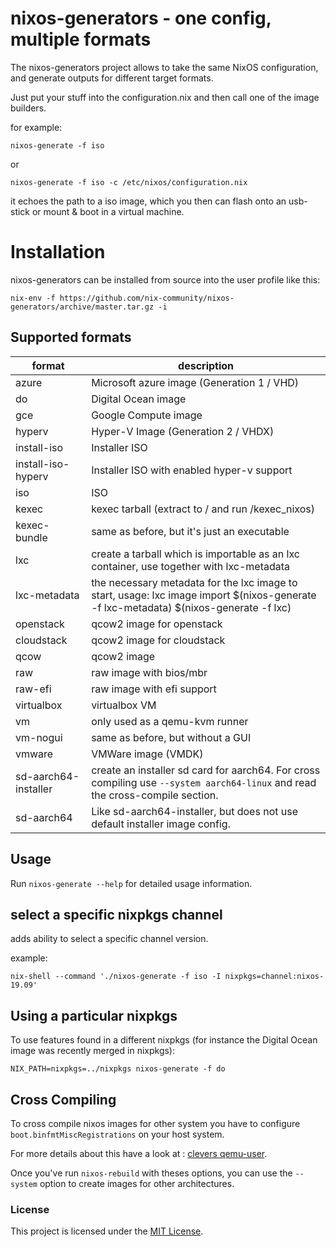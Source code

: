 # nixos-generators - one config, multiple formats

The nixos-generators project allows to take the same NixOS configuration, and
generate outputs for different target formats.

Just put your stuff into the configuration.nix and then call one of the image builders.

for example:
```
nixos-generate -f iso
```
or

```
nixos-generate -f iso -c /etc/nixos/configuration.nix
```

it echoes the path to a iso image, which you then can flash onto an usb-stick
or mount & boot in a virtual machine.

# Installation

nixos-generators can be installed from source into the user profile like this:

```console
nix-env -f https://github.com/nix-community/nixos-generators/archive/master.tar.gz -i
```

## Supported formats

format | description
--- | ---
azure | Microsoft azure image (Generation 1 / VHD)
do | Digital Ocean image
gce | Google Compute image
hyperv | Hyper-V Image (Generation 2 / VHDX)
install-iso | Installer ISO
install-iso-hyperv | Installer ISO with enabled hyper-v support
iso | ISO
kexec | kexec tarball (extract to / and run /kexec_nixos)
kexec-bundle | same as before, but it's just an executable
lxc | create a tarball which is importable as an lxc container, use together with lxc-metadata
lxc-metadata | the necessary metadata for the lxc image to start, usage: lxc image import $(nixos-generate -f lxc-metadata) $(nixos-generate -f lxc)
openstack | qcow2 image for openstack
cloudstack | qcow2 image for cloudstack
qcow | qcow2 image
raw | raw image with bios/mbr
raw-efi | raw image with efi support
virtualbox | virtualbox VM
vm | only used as a qemu-kvm runner
vm-nogui | same as before, but without a GUI
vmware | VMWare image (VMDK)
sd-aarch64-installer | create an installer sd card for aarch64. For cross compiling use `--system aarch64-linux` and read the cross-compile section.
sd-aarch64 | Like sd-aarch64-installer, but does not use default installer image config.

## Usage

Run `nixos-generate --help` for detailed usage information.

## select a specific nixpkgs channel

adds ability to select a specific channel version.

example:
```
nix-shell --command './nixos-generate -f iso -I nixpkgs=channel:nixos-19.09'
```

## Using a particular nixpkgs

To use features found in a different nixpkgs (for instance the Digital Ocean
image was recently merged in nixpkgs):

```
NIX_PATH=nixpkgs=../nixpkgs nixos-generate -f do
```

## Cross Compiling

To cross compile nixos images for other system you have
to configure `boot.binfmtMiscRegistrations` on your host system.

For more details about this have a look at :
[clevers qemu-user](https://github.com/cleverca22/nixos-configs/blob/master/qemu.nix).

Once you've run `nixos-rebuild` with theses options,
you can use the `--system` option to create images for other architectures.

### License

This project is licensed under the [MIT License](LICENSE).
